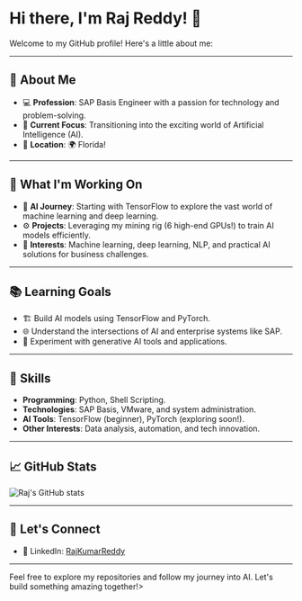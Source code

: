 # Hi there, I'm Raj Reddy! 👋

Welcome to my GitHub profile! Here's a little about me:

---

## 🚀 About Me
- 💻 **Profession**: SAP Basis Engineer with a passion for technology and problem-solving.
- 🎯 **Current Focus**: Transitioning into the exciting world of Artificial Intelligence (AI).
- 📍 **Location**: 🌍 Florida!

---

## 🔭 What I'm Working On
- 🌟 **AI Journey**: Starting with TensorFlow to explore the vast world of machine learning and deep learning.
- ⚙️ **Projects**: Leveraging my mining rig (6 high-end GPUs!) to train AI models efficiently.
- 🧠 **Interests**: Machine learning, deep learning, NLP, and practical AI solutions for business challenges.

---

## 📚 Learning Goals
- 🏗 Build AI models using TensorFlow and PyTorch.
- 🌐 Understand the intersections of AI and enterprise systems like SAP.
- 🤖 Experiment with generative AI tools and applications.

---

## 🌟 Skills
- **Programming**: Python, Shell Scripting.
- **Technologies**: SAP Basis, VMware, and system administration.
- **AI Tools**: TensorFlow (beginner), PyTorch (exploring soon!).
- **Other Interests**: Data analysis, automation, and tech innovation.

---

## 📈 GitHub Stats
![Raj's GitHub stats](https://github-readme-stats.vercel.app/api?username=neuralnet19&show_icons=true&theme=radical)

---

## 🤝 Let's Connect
- 💼 LinkedIn: [RajKumarReddy](https://www.linkedin.com/in/rajkumarreddy)

---

Feel free to explore my repositories and follow my journey into AI. Let's build something amazing together!>
